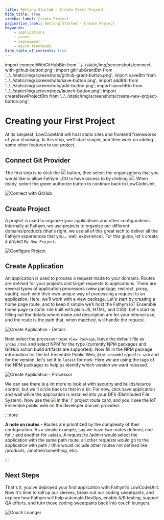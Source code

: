 ```yaml
---
title: Getting Started - Create First Project
hide_title: true
sidebar_label: Create Project
pagination_label: Getting Started - Create Project
keywords:
    - applications
    - azure
    - deployment
    - micro frontends
hide_table_of_contents: true
---
```


import connectWithGitHubBtn from '../../static/img/screenshots/connect-with-github-button.png';
import gitHubGrantBtn from '../../static/img/screenshots/github-grant-button.png';
import saveBtn from '../../static/img/screenshots/save-button.png';
import addBtn from '../../static/img/screenshots/add-button.png';
import launchBtn from '../../static/img/screenshots/launch-button.png';
import createNewProjectBtn from '../../static/img/screenshots/create-new-project-button.png';

# Creating your First Project 

At its simplest, LowCodeUnit will host static sites and frontend frameworks of your choosing.  In this step, we'll start simple, and then work on adding some other features to our project.

## Connect Git Provider

The first step is to click the <img src={connectWithGitHubBtn} class="text-image" /> button, then select the organizations that you would like to allow Fathym LCU to have access to by clicking <img src={gitHubGrantBtn} class="text-image" />.  When ready, select the green authorize button to continue back to LowCodeUnit.

![Connect with GitHub](/img/screenshots/connect-with-github.png)

## Create Project

A project is used to organize your applications and other configurations.  Internally at Fathym, we use projects to organize our different domains/products (that's right, we use all of this great tech to deliver all the Fathym experiences that you... well, experience).  For this guide, let's create a project `My New Project`.

![Configure Project](/img/screenshots/create-project.png)

## Create Application

An application is used to process a request made to your domains.  Routes are defined for your projects and target requests to applications.  There are several types of application processors (view package, redirect, proxy, oauth), each with their own unique way of processing a request to an application.  Here, we'll work with a view package.  Let's start by creating a home page route, and to keep it simple we'll host the Fathym IoT Ensemble home page (a static site built with plain JS, HTML, and CSS).  Let's start by filling out the details where name and description are for your internal use, and the route is the path that, when matched, will handle the request. 

![Create Application - Details](/img/screenshots/create-application-details.png)

Next select the processor type `View Package`, leave the default file as `index.html` and select NPM for the type (currently NPM packages and GitHub action build artifacts are supported).  Now fill in the NPM package information for the IoT Ensemble Public Web, `@iot-ensemble/public-web` and for the version, let's set it to `latest` for now.  Here we are using the tags of the NPM packages to help us identify which version we want released.

![Create Application - Processor](/img/screenshots/create-application-processor.png)

We can see there is a lot more to look at with security and builds/source control, but we'll circle back to that in a bit.  For now, click save application and wait while the application is installed into your DFS (Distributed File System).  Now use the <img src={launchBtn} class="text-image" /> in the '/' project route card, and you'll see the IoT Ensemble public web on the developer domain provided.

:::note

**A note on routes** - Routes are prioritized by the complexity of their configuration.  As a simple example, say we have two routes defined, one for `/` and another for `/admin`.  A request to /admin would select the application with the same path route, all other requests would go to the application with path / (this would include other routes not defined like /products, /another/something, etc).

:::

## Next Steps

That's it, you've deployed your first application with Fathym's LowCodeUnit.  Now it's time to roll up our sleeves, break out our coding sweatpants, and explore how Fathym will help automate DevOps, enable A/B testing, support QA efforts, and turn those coding sweatpants back into couch loungers.

![Couch Lounger](https://media.istockphoto.com/photos/retro-computer-office-nerd-at-home-office-picture-id617888054?k=20&m=617888054&s=612x612&w=0&h=mqzkJH9n_rSWtfYYFhb8blMFm53BJdxC2yy8J323RyA=)
